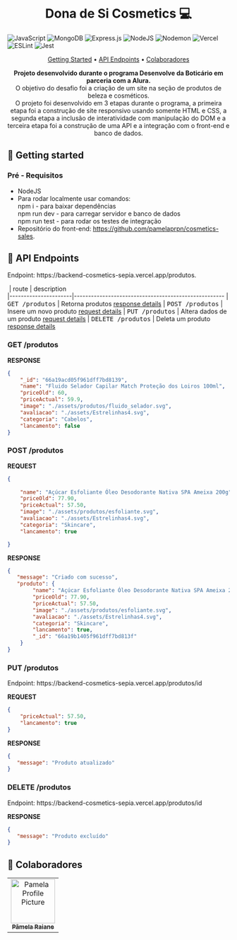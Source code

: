 



<h1 align="center" style="font-weight: bold;">Dona de Si Cosmetics 💻</h1>

![JavaScript](https://img.shields.io/badge/javascript-%23323330.svg?style=for-the-badge&logo=javascript&logoColor=%23F7DF1E)
![MongoDB](https://img.shields.io/badge/MongoDB-%234ea94b.svg?style=for-the-badge&logo=mongodb&logoColor=white)
![Express.js](https://img.shields.io/badge/express.js-%23404d59.svg?style=for-the-badge&logo=express&logoColor=%2361DAFB)
![NodeJS](https://img.shields.io/badge/node.js-6DA55F?style=for-the-badge&logo=node.js&logoColor=white)
![Nodemon](https://img.shields.io/badge/NODEMON-%23323330.svg?style=for-the-badge&logo=nodemon&logoColor=%BBDEAD)
![Vercel](https://img.shields.io/badge/vercel-%23000000.svg?style=for-the-badge&logo=vercel&logoColor=white)
![ESLint](https://img.shields.io/badge/ESLint-4B3263?style=for-the-badge&logo=eslint&logoColor=white)
![Jest](https://img.shields.io/badge/-jest-%23C21325?style=for-the-badge&logo=jest&logoColor=white)

<p align="center">
 <a href="#started">Getting Started</a> • 
 <a href="#routes">API Endpoints</a> •
 <a href="#colab">Colaboradores</a> 
</p>

<p align="center">
  <b>Projeto desenvolvido durante o programa Desenvolve da Boticário em parceria com a Alura.</b></br>
  O objetivo do desafio foi a criação de um site na seção de produtos de beleza e cosméticos.</br>
  O projeto foi desenvolvido em 3 etapas durante o programa, a primeira etapa foi a construção de site responsivo usando somente HTML e CSS, a segunda etapa a inclusão de interatividade com manipulação do DOM e a terceira etapa foi a construção de uma API e a integração com o front-end e banco de dados. 
</p>

<h2 id="started">🚀 Getting started</h2>


<h3>Pré - Requisitos</h3>

- NodeJS
- Para rodar localmente usar comandos: </br>
    npm i - para baixar dependências </br>
    npm run dev - para carregar servidor e banco de dados </br>
    npm run test - para rodar os testes de integração </br>
- Repositório do front-end: https://github.com/pamelaprpn/cosmetics-sales.


<h2 id="routes">📍 API Endpoints</h2>

<p>Endpoint: https://backend-cosmetics-sepia.vercel.app/produtos.</p>

​
| route               | description                                          
|----------------------|-----------------------------------------------------
| <kbd>GET /produtos</kbd>     | Retorna produtos [response details](#get-auth-detail)
| <kbd>POST /produtos</kbd>     | Insere um novo produto [request details](#post-auth-detail)
| <kbd>PUT /produtos</kbd>     | Altera dados de um produto [request details](#put-auth-detail)
| <kbd>DELETE /produtos</kbd>     | Deleta um produto [response details](#delete-auth-detail)

<h3 id="get-auth-detail">GET /produtos</h3>

**RESPONSE**
```json
{
    "_id": "66a19acd05f961dff7bd8139",
    "name": "Fluido Selador Capilar Match Proteção dos Loiros 100ml",
    "priceOld": 60,
    "priceActual": 59.9,
    "image": "./assets/produtos/fluido_selador.svg",
    "avaliacao": "./assets/Estrelinhas4.svg",
    "categoria": "Cabelos",
    "lancamento": false
}
```

<h3 id="post-auth-detail">POST /produtos</h3>


**REQUEST**
```json
{
  
    "name": "Açúcar Esfoliante Óleo Desodorante Nativa SPA Ameixa 200g",
    "priceOld": 77.90,
    "priceActual": 57.50,
    "image": "./assets/produtos/esfoliante.svg",
    "avaliacao": "./assets/Estrelinhas4.svg",
    "categoria": "Skincare",
    "lancamento": true

}
```

**RESPONSE**
```json
{
   "message": "Criado com sucesso",
   "produto": {
        "name": "Açúcar Esfoliante Óleo Desodorante Nativa SPA Ameixa 200g",
        "priceOld": 77.90,
        "priceActual": 57.50,
        "image": "./assets/produtos/esfoliante.svg",
        "avaliacao": "./assets/Estrelinhas4.svg",
        "categoria": "Skincare",
        "lancamento": true,
        "_id": "66a19b1405f961dff7bd813f"
    }
}
```

<h3 id="put-auth-detail">PUT /produtos</h3>

<p>Endpoint: https://backend-cosmetics-sepia.vercel.app/produtos/id</p>

**REQUEST**
```json
{      
    "priceActual": 57.50,
    "lancamento": true
}
```

**RESPONSE**
```json
{
   "message": "Produto atualizado"
}
```

<h3 id="delete-auth-detail">DELETE /produtos</h3>

<p>Endpoint: https://backend-cosmetics-sepia.vercel.app/produtos/id</p>


**RESPONSE**
```json
{
   "message": "Produto excluído"
}
```

<h2 id="colab">🤝 Colaboradores</h2>

<table>
    <tr>
        <td align="center">
        <a href="#">
            <img src="https://avatars.githubusercontent.com/u/41830544?v=4" width="100px;" alt="Pamela Profile Picture"/><br>
            <sub>
            <b>Pâmela Raiane</b>
            </sub>
        </a>
        </td>
    </tr>
</table>